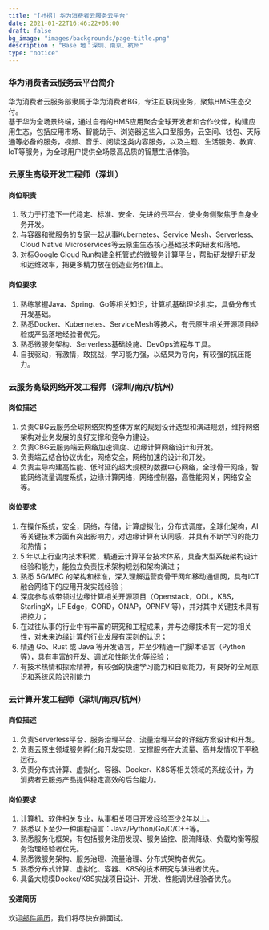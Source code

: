 ```yaml
---
title: "[社招] 华为消费者云服务云平台"
date: 2021-01-22T16:46:22+08:00
draft: false
bg_image: "images/backgrounds/page-title.png"
description : "Base 地：深圳、南京、杭州"
type: "notice"
---
```



### 华为消费者云服务云平台简介
  
华为消费者云服务部隶属于华为消费者BG，专注互联网业务，聚焦HMS生态交付。  
基于华为全场景终端，通过自有的HMS应用聚合全球开发者和合作伙伴，构建应用生态，包括应用市场、智能助手、浏览器这些入口型服务，云空间、钱包、天际通等必备的服务，视频、音乐、阅读这类内容服务，以及主题、生活服务、教育、IoT等服务，为全球用户提供全场景高品质的智慧生活体验。
  
### 云原生高级开发工程师（深圳）

#### 岗位职责

1. 致力于打造下一代稳定、标准、安全、先进的云平台，使业务侧聚焦于自身业务开发。
2. 与容器和微服务的专家一起从事Kubernetes、Service Mesh、Serverless、Cloud Native Microservices等云原生生态核心基础技术的研发和落地。
3. 对标Google Cloud Run构建全托管式的微服务计算平台，帮助研发提升研发和运维效率，把更多精力放在创造业务价值上。

#### 岗位要求

1. 熟练掌握Java、Spring、Go等相关知识，计算机基础理论扎实，具备分布式开发基础。
2. 熟悉Docker、Kubernetes、ServiceMesh等技术，有云原生相关开源项目经验或产品落地经验者优先。
3. 熟悉微服务架构、Serverless基础设施、DevOps流程与工具。
4. 自我驱动，有激情，敢挑战，学习能力强，以结果为导向，有较强的抗压能力。
  
  
### 云服务高级网络开发工程师（深圳/南京/杭州）

#### 岗位描述
  
1. 负责CBG云服务全球网络架构整体方案的规划设计选型和演进规划，维持网络架构对业务发展的良好支撑和竞争力建设。
2. 负责CBG云服务端云网络加速调度、边缘计算网络设计和开发。
3. 负责端云结合协议优化，网络安全，网络加速的设计和开发。
4. 负责主导构建高性能、低时延的超大规模的数据中心网络，全球骨干网络，智能网络流量调度系统，边缘计算网络，网络控制器，高性能网关，网络安全等。

#### 岗位要求
  
1. 在操作系统，安全，网络，存储，计算虚拟化，分布式调度，全球化架构，AI等关键技术方面有突出影响力，对边缘计算有认同感，并具有不断学习的能力和热情；
2. 5 年以上行业内技术积累，精通云计算平台技术体系，具备大型系统架构设计经验和能力，能独立负责技术架构规划和架构演进；
3. 熟悉 5G/MEC 的架构和标准，深入理解运营商骨干网和移动通信网，具有ICT融合网络下的应用开发实践经验；
4. 深度参与或带领过边缘计算相关开源项目（Openstack，ODL，K8S，StarlingX，LF Edge，CORD，ONAP，OPNFV 等），并对其中关键技术具有把控力；
5. 在过往从事的行业中有丰富的研究和工程成果，并与边缘技术有一定的相关性，对未来边缘计算的行业发展有深刻的认识；
6. 精通 Go、Rust 或 Java 等开发语言，并至少精通一门脚本语言（Python 等），具有丰富的开发、调试和性能优化等经验；
7. 有技术热情和探索精神，有较强的快速学习能力和自驱能力，有良好的全局意识和系统风险识别能力


### 云计算开发工程师（深圳/南京/杭州）

#### 岗位描述

1. 负责Serverless平台、服务治理平台、流量治理平台的详细方案设计和开发。
2. 负责云原生领域服务孵化和开发实现，支撑服务在大流量、高并发情况下平稳运行。
3. 负责分布式计算、虚拟化、容器、Docker、K8S等相关领域的系统设计，为消费者云服务产品提供稳定高效的后台能力。

#### 岗位要求

1. 计算机、软件相关专业，从事相关项目开发经验至少2年以上。
2. 熟悉以下至少一种编程语言：Java/Python/Go/C/C++等。
3. 熟悉服务化框架，有包括服务注册发现、服务监控、限流降级、负载均衡等服务治理经验者优先。
4. 熟悉微服务架构、服务治理、流量治理、分布式架构者优先。
5. 熟悉分布式计算、虚拟化、容器、K8S的技术研究与演进者优先。
6. 具备大规模Docker/K8S实战项目设计、开发、性能调优经验者优先。

#### 投递简历
  
欢迎[邮件简历](mailto:xiangbinbin2@huawei.com)，我们将尽快安排面试。
